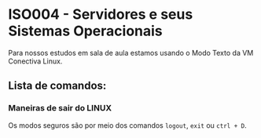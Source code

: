 # ISO004 - Servidores e seus Sistemas Operacionais
Para nossos estudos em sala de aula estamos usando o Modo Texto da VM Conectiva Linux.

## Lista de comandos:

### Maneiras de sair do LINUX

Os modos seguros são por meio dos comandos `logout`, `exit` ou `ctrl + D`.